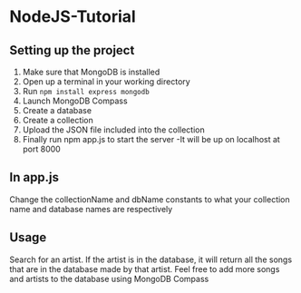 # NodeJS-Tutorial
## Setting up the project
1. Make sure that MongoDB is installed
2. Open up a terminal in your working directory
3. Run ```npm install express mongodb```
4. Launch MongoDB Compass
5. Create a database 
6. Create a collection
7. Upload the JSON file included into the collection
8. Finally run npm app.js to start the server 
   -It will be up on localhost at port 8000

## In app.js
Change the collectionName and dbName constants to what your collection name and database names are respectively

## Usage
Search for an artist. If the artist is in the database, it will return all the songs that are in the database
made by that artist. Feel free to add more songs and artists to the database using MongoDB Compass
